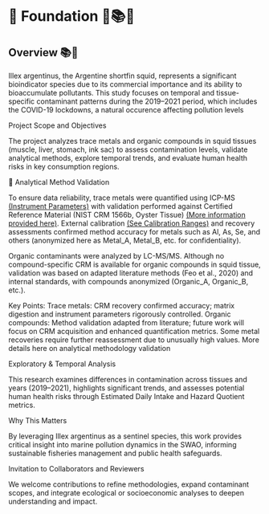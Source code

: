 # 🧱 Foundation 🧱📚🦑

## Overview 📚🦑

Illex argentinus, the Argentine shortfin squid, represents a significant bioindicator species due to its commercial importance and its ability to bioaccumulate pollutants. This study focuses on temporal and tissue-specific contaminant patterns during the 2019–2021 period, which includes the COVID-19 lockdowns, a natural occurence affecting pollution levels


Project Scope and Objectives<br>

The project analyzes trace metals and organic compounds in squid tissues (muscle, liver, stomach, ink sac) to assess contamination levels, validate analytical methods, explore temporal trends, and evaluate human health risks in key consumption regions.<br>

🧪 Analytical Method Validation<br>

To ensure data reliability, trace metals were quantified using ICP-MS [(Instrument Parameters)](Methodology/Metals/Instrumnt_Param.pdf) with validation performed against Certified Reference Material (NIST CRM 1566b, Oyster Tissue) [(More information provided here)]([Methodology/Metals/Instrumnt_Param.pdf](https://tsapps.nist.gov/srmext/certificates/1566b.pdf)). External calibration [(See Calibration Ranges)](Methodology/Metals/Calib_Stand_Rangs.png) and recovery assessments confirmed method accuracy for metals such as Al, As, Se, and others (anonymized here as Metal_A, Metal_B, etc. for confidentiality).

Organic contaminants were analyzed by LC-MS/MS. Although no compound-specific CRM is available for organic compounds in squid tissue, validation was based on adapted literature methods (Feo et al., 2020) and internal standards, with compounds anonymized (Organic_A, Organic_B, etc.).

Key Points:
Trace metals: CRM recovery confirmed accuracy; matrix digestion and instrument parameters rigorously controlled.
Organic compounds: Method validation adapted from literature; future work will focus on CRM acquisition and enhanced quantification metrics.
Some metal recoveries require further reassessment due to unusually high values.
More details here on analytical methodology validation

Exploratory & Temporal Analysis

This research examines differences in contamination across tissues and years (2019–2021), highlights significant trends, and assesses potential human health risks through Estimated Daily Intake and Hazard Quotient metrics.

Why This Matters

By leveraging Illex argentinus as a sentinel species, this work provides critical insight into marine pollution dynamics in the SWAO, informing sustainable fisheries management and public health safeguards.

Invitation to Collaborators and Reviewers

We welcome contributions to refine methodologies, expand contaminant scopes, and integrate ecological or socioeconomic analyses to deepen understanding and impact.
